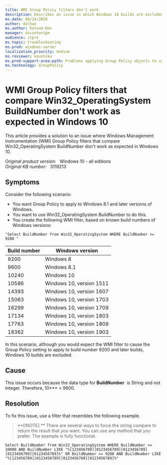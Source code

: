 ```yaml
---
title: WMI Group Policy filters don't work
description: Describes an issue in which Windows 10 builds are excluded from WMI filter results.
ms.date: 08/24/2020
author: delhan
ms.author: Delead-Han
manager: dscontentpm
audience: itpro
ms.topic: troubleshooting
ms.prod: windows-server
localization_priority: medium
ms.reviewer: kaushika
ms.prod-support-area-path: Problems applying Group Policy objects to users or computers
ms.technology: GroupPolicy
---
```

# WMI Group Policy filters that compare Win32_OperatingSystem BuildNumber don't work as expected in Windows 10

This article provides a solution to an issue where Windows Management Instrumentation (WMI) Group Policy filters that compare Win32_OperatingSystem BuildNumber don't work as expected in Windows 10.

_Original product version:_ &nbsp; Windows 10 - all editions  
_Original KB number:_ &nbsp; 3119213

## Symptoms

Consider the following scenario:
 
- You want Group Policy to apply to Windows 8.1 and later versions of Windows. 
- You want to use Win32_OperatingSystem BuildNumber to do this.
- You create the following WMI filter, based on known build numbers of Windows versions: 

```
"Select BuildNumber from Win32_OperatingSystem WHERE BuildNumber >= 9200 "
```

|Build number|Windows version|
|---|---|
|9200|Windows 8|
|9600|Windows 8.1|
|10240|Windows 10|
|10586|Windows 10, version 1511|
|14393|Windows 10, version 1607|
|15063|Windows 10, version 1703|
|16299|Windows 10, version 1709|
|17134|Windows 10, version 1803|
|17763|Windows 10, version 1809|
|18362|Windows 10, version 1903|

In this scenario, although you would expect the WMI filter to cause the Group Policy setting to apply to build number 9200 and later builds, Windows 10 builds are excluded.

## Cause

This issue occurs because the data type for **BuildNumber**  is String and not Integer. Therefore, 10*** < 9600.

## Resolution

To fix this issue, use a filter that resembles the following example.

> **[!NOTE]
>** There are several ways to force the string compare to return the result that you want. You can use any method that you prefer. The example is fully functional.

```
Select BuildNumber from Win32_OperatingSystem WHERE BuildNumber >= 10000 AND BuildNumber LIKE "%[123456789][0123456789][0123456789][0123456789][0123456789]%" OR BuildNumber >= 9200 AND BuildNumber LIKE "%[123456789][0123456789][0123456789][0123456789]%"
```
